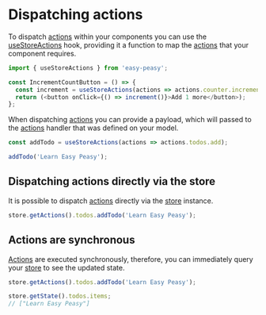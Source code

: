 # Dispatching actions

To dispatch [actions](/api/action) within your components you can use the [useStoreActions](/api/use-store-actions) hook, providing it a function to map the [actions](/api/action) that your component requires.

```javascript
import { useStoreActions } from 'easy-peasy';

const IncrementCountButton = () => {
  const increment = useStoreActions(actions => actions.counter.increment);
  return (<button onClick={() => increment()}>Add 1 more</button>);
};
```

When dispatching [actions](/api/action) you can provide a payload, which will passed to the [actions](/api/action) handler that was defined on your model.

```javascript
const addTodo = useStoreActions(actions => actions.todos.add);

addTodo('Learn Easy Peasy');
```

## Dispatching actions directly via the store

It is possible to dispatch [actions](/api/action) directly via the [store](/api/store) instance.

```javascript
store.getActions().todos.addTodo('Learn Easy Peasy');
```

## Actions are synchronous

[Actions](/api/action) are executed synchronously, therefore, you can immediately query your [store](/api/store) to see the updated state.

```javascript
store.getActions().todos.addTodo('Learn Easy Peasy');

store.getState().todos.items;
// ["Learn Easy Peasy"]
```